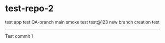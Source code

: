# test-repo-2
test app
test
QA-branch
 main
 smoke test
 test@123
 new branch creation
 test
***************************
Test commit 1
